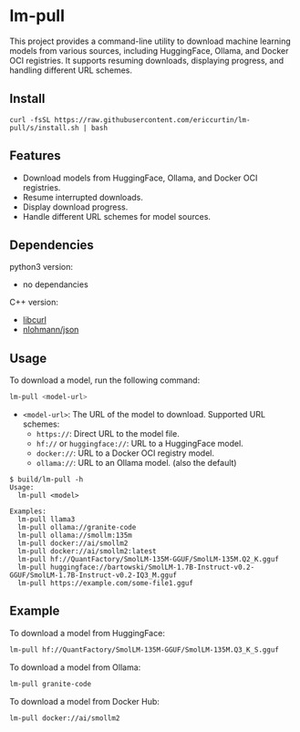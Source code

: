 # lm-pull

This project provides a command-line utility to download machine learning models from various sources, including HuggingFace, Ollama, and Docker OCI registries. It supports resuming downloads, displaying progress, and handling different URL schemes.

## Install

```
curl -fsSL https://raw.githubusercontent.com/ericcurtin/lm-pull/s/install.sh | bash
```

## Features

- Download models from HuggingFace, Ollama, and Docker OCI registries.
- Resume interrupted downloads.
- Display download progress.
- Handle different URL schemes for model sources.

## Dependencies

python3 version:

- no dependancies

C++ version:

- [libcurl](https://curl.se/libcurl/)
- [nlohmann/json](https://github.com/nlohmann/json)

## Usage

To download a model, run the following command:
```sh
lm-pull <model-url>
```
- `<model-url>`: The URL of the model to download. Supported URL schemes:
  - `https://`: Direct URL to the model file.
  - `hf://` or `huggingface://`: URL to a HuggingFace model.
  - `docker://`: URL to a Docker OCI registry model.
  - `ollama://`: URL to an Ollama model. (also the default)

```
$ build/lm-pull -h
Usage:
  lm-pull <model>

Examples:
  lm-pull llama3
  lm-pull ollama://granite-code
  lm-pull ollama://smollm:135m
  lm-pull docker://ai/smollm2
  lm-pull docker://ai/smollm2:latest
  lm-pull hf://QuantFactory/SmolLM-135M-GGUF/SmolLM-135M.Q2_K.gguf
  lm-pull huggingface://bartowski/SmolLM-1.7B-Instruct-v0.2-GGUF/SmolLM-1.7B-Instruct-v0.2-IQ3_M.gguf
  lm-pull https://example.com/some-file1.gguf
```

## Example

To download a model from HuggingFace:
```sh
lm-pull hf://QuantFactory/SmolLM-135M-GGUF/SmolLM-135M.Q3_K_S.gguf
```

To download a model from Ollama:
```sh
lm-pull granite-code
```

To download a model from Docker Hub:
```sh
lm-pull docker://ai/smollm2
```

